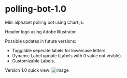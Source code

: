 # polling-bot-1.0
 Mini alphabet polling bot using Chart.js.
 
 Header logo using Adobe Illustrator.
 
Possible updates in future versions:
- Togglable seperate labels for lowercase letters.
- Dynamic Label update (Labels with 0 value not visible).
- Customizable Labels.

Version 1.0 quick view:
![image](https://user-images.githubusercontent.com/68103489/164287272-f039c516-5cdc-4fab-b482-0c7f4548dca7.png)
